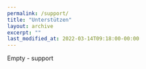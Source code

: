 ```yaml
---
permalink: /support/
title: "Unterstützen"
layout: archive
excerpt: ""
last_modified_at: 2022-03-14T09:18:00-00:00
---
```


Empty - support